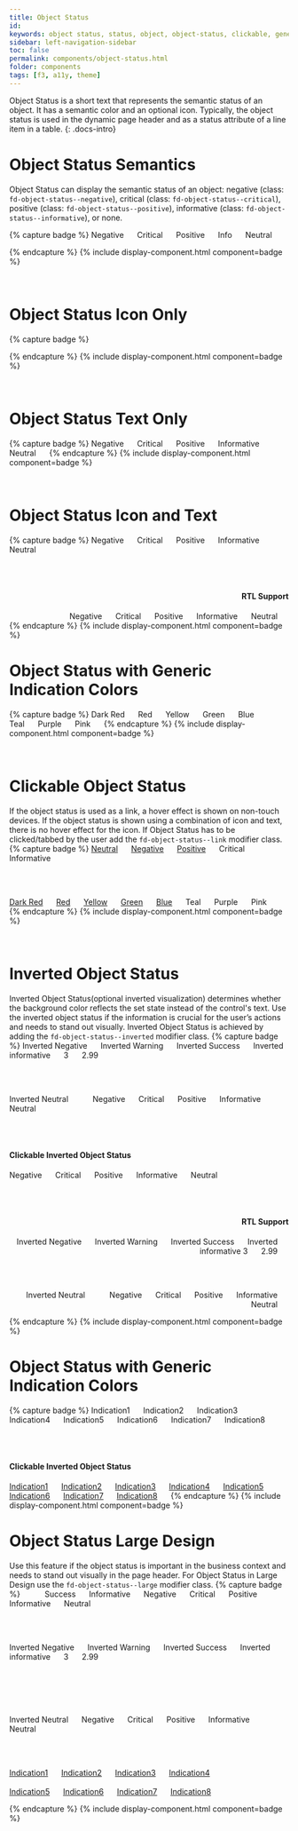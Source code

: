 ```yaml
---
title: Object Status
id:
keywords: object status, status, object, object-status, clickable, generic indication
sidebar: left-navigation-sidebar
toc: false
permalink: components/object-status.html
folder: components
tags: [f3, a11y, theme]
---
```

Object Status is a short text that represents the semantic status of an object. It has a semantic color and an optional icon. Typically, the object status is used in the dynamic page header and as a status attribute of a line item in a table. 
{: .docs-intro}
<br>

# Object Status Semantics
Object Status can display the semantic status of an object: negative (class: `fd-object-status--negative`), critical (class: `fd-object-status--critical`), positive (class: `fd-object-status--positive`), informative (class: `fd-object-status--informative`), or none.

{% capture badge %}
<span class="fd-object-status fd-object-status--negative sap-icon--status-negative">Negative</span>
<span class="fd-object-status fd-object-status--critical sap-icon--status-critical">Critical</span>
<span class="fd-object-status fd-object-status--positive sap-icon--status-positive">Positive</span>
<span class="fd-object-status fd-object-status--informative sap-icon--hint">Info</span>
<span class="fd-object-status sap-icon--to-be-reviewed">Neutral</span>

{% endcapture %}
{% include display-component.html component=badge %}

<br>

# Object Status Icon Only
{% capture badge %}
<span class="fd-object-status fd-object-status--negative sap-icon--status-negative"></span>
<span class="fd-object-status fd-object-status--critical sap-icon--status-critical"></span>
<span class="fd-object-status fd-object-status--positive sap-icon--status-positive"></span>
<span class="fd-object-status fd-object-status--informative sap-icon--hint"></span>
<span class="fd-object-status sap-icon--to-be-reviewed"></span>

{% endcapture %}
{% include display-component.html component=badge %}

<br>

# Object Status Text Only
{% capture badge %}
<span class="fd-object-status fd-object-status--negative">Negative</span>
<span class="fd-object-status fd-object-status--critical">Critical</span>
<span class="fd-object-status fd-object-status--positive">Positive</span>
<span class="fd-object-status fd-object-status--informative">Informative</span>
<span class="fd-object-status">Neutral</span>
{% endcapture %}
{% include display-component.html component=badge %}

<br>

# Object Status Icon and Text
{% capture badge %}
<span class="fd-object-status fd-object-status--negative sap-icon--status-negative">Negative</span>
<span class="fd-object-status fd-object-status--critical sap-icon--status-critical">Critical</span>
<span class="fd-object-status fd-object-status--positive sap-icon--status-positive">Positive</span>
<span class="fd-object-status fd-object-status--informative sap-icon--hint">Informative</span>
<span class="fd-object-status sap-icon--to-be-reviewed">Neutral</span>

<br><br>

<div dir="rtl">
<h4>RTL Support</h4>
    <span class="fd-object-status fd-object-status--negative sap-icon--status-negative">Negative</span>
    <span class="fd-object-status fd-object-status--critical sap-icon--status-critical">Critical</span>
    <span class="fd-object-status fd-object-status--positive sap-icon--status-positive">Positive</span>
    <span class="fd-object-status fd-object-status--informative sap-icon--hint">Informative</span>
    <span class="fd-object-status sap-icon--to-be-reviewed">Neutral</span>
</div>
{% endcapture %}
{% include display-component.html component=badge %}

<br>

# Object Status with Generic Indication Colors
{% capture badge %}
<span class="fd-object-status fd-object-status--indication-1">Dark Red</span>
<span class="fd-object-status fd-object-status--indication-2">Red</span>
<span class="fd-object-status fd-object-status--indication-3">Yellow</span>
<span class="fd-object-status fd-object-status--indication-4">Green</span>
<span class="fd-object-status fd-object-status--indication-5">Blue</span>
<span class="fd-object-status fd-object-status--indication-6">Teal</span>
<span class="fd-object-status fd-object-status--indication-7">Purple</span>
<span class="fd-object-status fd-object-status--indication-8">Pink</span>
{% endcapture %}
{% include display-component.html component=badge %}

<br>

# Clickable Object Status
If the object status is used as a link, a hover effect is shown on non-touch devices.
If the object status is shown using a combination of icon and text, there is no hover effect for the icon.
If Object Status has to be clicked/tabbed by the user add the `fd-object-status--link` modifier class. 
{% capture badge %}
<a href="#" class="fd-object-status fd-object-status--link">Neutral</a>
<a href="#" class="fd-object-status fd-object-status--negative fd-object-status--link">Negative</a>
<a href="#" class="fd-object-status fd-object-status--positive fd-object-status--link">Positive</a>
<span role="button" class="fd-object-status fd-object-status--critical fd-object-status--link sap-icon--status-critical">Critical</span>
<span role="button" class="fd-object-status fd-object-status--informative fd-object-status--link sap-icon--hint">Informative</span>

<br><br>

<a href="#" class="fd-object-status fd-object-status--link fd-object-status--indication-1">Dark Red</a>
<a href="#" class="fd-object-status fd-object-status--link fd-object-status--indication-2">Red</a>
<a href="#" class="fd-object-status fd-object-status--link fd-object-status--indication-3">Yellow</a>
<a href="#" class="fd-object-status fd-object-status--link fd-object-status--indication-4">Green</a>
<a href="#" class="fd-object-status fd-object-status--link fd-object-status--indication-5">Blue</a>
<span role="button" class="fd-object-status fd-object-status--link fd-object-status--indication-6">Teal</span>
<span role="button" class="fd-object-status fd-object-status--link fd-object-status--indication-7">Purple</span>
<span role="button" class="fd-object-status fd-object-status--link fd-object-status--indication-8">Pink</span>
{% endcapture %}
{% include display-component.html component=badge %}

<br>

# Inverted Object Status
Inverted Object Status(optional inverted visualization) determines whether the background color reflects the set state instead of the control's text. Use the inverted object status if the information is crucial for the user’s actions and needs to stand out visually.
Inverted Object Status is achieved by adding the `fd-object-status--inverted` modifier class. 
{% capture badge %}
<span class="fd-object-status fd-object-status--inverted fd-object-status--negative">Inverted Negative</span>
<span class="fd-object-status fd-object-status--inverted fd-object-status--critical">Inverted Warning</span>
<span class="fd-object-status fd-object-status--inverted fd-object-status--positive">Inverted Success</span>
<span class="fd-object-status fd-object-status--inverted fd-object-status--informative">Inverted informative</span>
<span class="fd-object-status fd-object-status--inverted fd-object-status--positive">3</span>
<span class="fd-object-status fd-object-status--inverted fd-object-status--informative">2.99</span>

<br><br>

<span class="fd-object-status fd-object-status--inverted">Inverted Neutral</span>
<span class="fd-object-status fd-object-status--inverted fd-object-status--negative sap-icon--status-negative"></span>
<span class="fd-object-status fd-object-status--inverted fd-object-status--negative sap-icon--status-negative">Negative</span>
<span class="fd-object-status fd-object-status--inverted fd-object-status--critical sap-icon--status-critical">Critical</span>
<span class="fd-object-status fd-object-status--inverted fd-object-status--positive sap-icon--status-positive">Positive</span>
<span class="fd-object-status fd-object-status--inverted fd-object-status--informative sap-icon--hint">Informative</span>
<span class="fd-object-status fd-object-status--inverted sap-icon--to-be-reviewed">Neutral</span>

<br>
<br>
<h4>Clickable Inverted Object Status</h4>
<a class="fd-object-status fd-object-status--link fd-object-status--inverted fd-object-status--negative sap-icon--status-negative">Negative</a>
<a class="fd-object-status fd-object-status--link fd-object-status--inverted fd-object-status--critical sap-icon--status-critical">Critical</a>
<a class="fd-object-status fd-object-status--link fd-object-status--inverted fd-object-status--positive sap-icon--status-positive">Positive</a>
<a class="fd-object-status fd-object-status--link fd-object-status--inverted fd-object-status--informative sap-icon--hint">Informative</a>
<a class="fd-object-status fd-object-status--link fd-object-status--inverted sap-icon--to-be-reviewed">Neutral</a>

<br><br>

<div dir="rtl">
<h4>RTL Support</h4>
<span class="fd-object-status fd-object-status--inverted fd-object-status--negative">Inverted Negative</span>
<span class="fd-object-status fd-object-status--inverted fd-object-status--critical">Inverted Warning</span>
<span class="fd-object-status fd-object-status--inverted fd-object-status--positive">Inverted Success</span>
<span class="fd-object-status fd-object-status--inverted fd-object-status--informative">Inverted informative</span>
<span class="fd-object-status fd-object-status--inverted fd-object-status--positive">3</span>
<span class="fd-object-status fd-object-status--inverted fd-object-status--informative">2.99</span>

<br><br>

<span class="fd-object-status fd-object-status--inverted">Inverted Neutral</span>
<span class="fd-object-status fd-object-status--inverted fd-object-status--negative sap-icon--status-negative"></span>
<span class="fd-object-status fd-object-status--inverted fd-object-status--negative sap-icon--status-negative">Negative</span>
<span class="fd-object-status fd-object-status--inverted fd-object-status--critical sap-icon--status-critical">Critical</span>
<span class="fd-object-status fd-object-status--inverted fd-object-status--positive sap-icon--status-positive">Positive</span>
<span class="fd-object-status fd-object-status--inverted fd-object-status--informative sap-icon--hint">Informative</span>
<span class="fd-object-status fd-object-status--inverted sap-icon--to-be-reviewed">Neutral</span>
</div>
{% endcapture %}
{% include display-component.html component=badge %}

<br>

# Object Status with Generic Indication Colors
{% capture badge %}
<span class="fd-object-status fd-object-status--inverted fd-object-status--indication-1">Indication1</span>
<span class="fd-object-status fd-object-status--inverted fd-object-status--indication-2">Indication2</span>
<span class="fd-object-status fd-object-status--inverted fd-object-status--indication-3">Indication3</span>
<span class="fd-object-status fd-object-status--inverted fd-object-status--indication-4">Indication4</span>
<span class="fd-object-status fd-object-status--inverted fd-object-status--indication-5">Indication5</span>
<span class="fd-object-status fd-object-status--inverted fd-object-status--indication-6">Indication6</span>
<span class="fd-object-status fd-object-status--inverted fd-object-status--indication-7">Indication7</span>
<span class="fd-object-status fd-object-status--inverted fd-object-status--indication-8">Indication8</span>

<br>
<br>

<h4>Clickable Inverted Object Status</h4>
<a href="#" class="fd-object-status fd-object-status--link fd-object-status--inverted fd-object-status--indication-1">Indication1</a>
<a href="#" class="fd-object-status fd-object-status--link fd-object-status--inverted fd-object-status--indication-2">Indication2</a>
<a href="#" class="fd-object-status fd-object-status--link fd-object-status--inverted fd-object-status--indication-3">Indication3</a>
<a href="#" class="fd-object-status fd-object-status--link fd-object-status--inverted fd-object-status--indication-4">Indication4</a>
<a href="#" class="fd-object-status fd-object-status--link fd-object-status--inverted fd-object-status--indication-5">Indication5</a>
<a href="#" class="fd-object-status fd-object-status--link fd-object-status--inverted fd-object-status--indication-6">Indication6</a>
<a href="#" class="fd-object-status fd-object-status--link fd-object-status--inverted fd-object-status--indication-7">Indication7</a>
<a href="#" class="fd-object-status fd-object-status--link fd-object-status--inverted fd-object-status--indication-8">Indication8</a>
{% endcapture %}
{% include display-component.html component=badge %}

<br>

# Object Status Large Design
Use this feature if the object status is important in the business context and needs to stand out visually in the page header.
For Object Status in Large Design use the `fd-object-status--large` modifier class.
{% capture badge %}
<span class="fd-object-status fd-object-status--large fd-object-status--negative sap-icon--status-negative"></span>
<span class="fd-object-status fd-object-status--large fd-object-status--critical sap-icon--status-critical"></span>
<span class="fd-object-status fd-object-status--large fd-object-status--positive">Success</span>
<span class="fd-object-status fd-object-status--large fd-object-status--informative">Informative</span>
<span class="fd-object-status fd-object-status--large fd-object-status--negative sap-icon--status-negative">Negative</span>
<span class="fd-object-status fd-object-status--large fd-object-status--critical sap-icon--status-critical">Critical</span>
<span class="fd-object-status fd-object-status--large fd-object-status--positive sap-icon--status-positive">Positive</span>
<span class="fd-object-status fd-object-status--large fd-object-status--informative sap-icon--hint">Informative</span>
<span class="fd-object-status fd-object-status--large sap-icon--to-be-reviewed">Neutral</span>

<br><br>

<span class="fd-object-status fd-object-status--large fd-object-status--inverted fd-object-status--negative">Inverted Negative</span>
<span class="fd-object-status fd-object-status--large fd-object-status--inverted fd-object-status--critical">Inverted Warning</span>
<span class="fd-object-status fd-object-status--large fd-object-status--inverted fd-object-status--positive">Inverted Success</span>
<span class="fd-object-status fd-object-status--large fd-object-status--inverted fd-object-status--informative">Inverted informative</span>
<span class="fd-object-status fd-object-status--large fd-object-status--inverted fd-object-status--positive">3</span>
<span class="fd-object-status fd-object-status--large fd-object-status--inverted fd-object-status--informative">2.99</span>

<br><br>


<span class="fd-object-status fd-object-status--large fd-object-status--inverted fd-object-status--negative sap-icon--status-negative"></span>
<span class="fd-object-status fd-object-status--large fd-object-status--inverted fd-object-status--critical sap-icon--status-critical"></span>
<span class="fd-object-status fd-object-status--large fd-object-status--inverted fd-object-status--positive sap-icon--status-positive"></span>
<span class="fd-object-status fd-object-status--large fd-object-status--inverted fd-object-status--informative sap-icon--hint"></span>
<span class="fd-object-status fd-object-status--large fd-object-status--inverted sap-icon--to-be-reviewed"></span>

<br><br>
<span class="fd-object-status fd-object-status--large fd-object-status--inverted">Inverted Neutral</span>
<span class="fd-object-status fd-object-status--large fd-object-status--inverted fd-object-status--negative sap-icon--status-negative">Negative</span>
<span class="fd-object-status fd-object-status--large fd-object-status--inverted fd-object-status--critical sap-icon--status-critical">Critical</span>
<span class="fd-object-status fd-object-status--large fd-object-status--inverted fd-object-status--positive sap-icon--status-positive">Positive</span>
<span class="fd-object-status fd-object-status--large fd-object-status--inverted fd-object-status--informative sap-icon--hint">Informative</span>
<span class="fd-object-status fd-object-status--large fd-object-status--inverted sap-icon--to-be-reviewed">Neutral</span>

<br><br>

<a href="#" class="fd-object-status fd-object-status--large fd-object-status--link fd-object-status--inverted fd-object-status--indication-1">Indication1</a>
<a href="#" class="fd-object-status fd-object-status--large fd-object-status--link fd-object-status--inverted fd-object-status--indication-2">Indication2</a>
<a href="#" class="fd-object-status fd-object-status--large fd-object-status--link fd-object-status--inverted fd-object-status--indication-3">Indication3</a>
<a href="#" class="fd-object-status fd-object-status--large fd-object-status--link fd-object-status--inverted fd-object-status--indication-4">Indication4</a>
<br><br>
<a href="#" class="fd-object-status fd-object-status--large fd-object-status--link fd-object-status--inverted fd-object-status--indication-5">Indication5</a>
<a href="#" class="fd-object-status fd-object-status--large fd-object-status--link fd-object-status--inverted fd-object-status--indication-6">Indication6</a>
<a href="#" class="fd-object-status fd-object-status--large fd-object-status--link fd-object-status--inverted fd-object-status--indication-7">Indication7</a>
<a href="#" class="fd-object-status fd-object-status--large fd-object-status--link fd-object-status--inverted fd-object-status--indication-8">Indication8</a>

{% endcapture %}
{% include display-component.html component=badge %}


<br>


<style>
.fd-object-status, .fd-inverted-status {
    margin-right: 20px;
}
</style>
